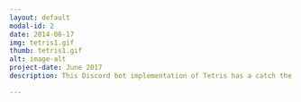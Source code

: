 ```yaml
---
layout: default
modal-id: 2
date: 2014-06-17
img: tetris1.gif
thumb: tetris1.gif
alt: image-alt
project-date: June 2017
description: This Discord bot implementation of Tetris has a catch the pieces fall very, very slowly. Work together as a server to keep the game from overflowing! Credit to @Sam_c_lee for the original tetris implementation. My roles in this group project included concept, bot creation and server-side implementation, and improvements to Tetris code. 

---
```

